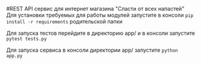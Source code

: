 #REST API сервис для интернет магазина "Сласти от всех напастей"
Для установки требуемых для работы модулей запустите в консоли
```pip install -r requirements``` родительской папки

Для запуска тестов перейдите в директорию app/ и в консоли запустите
```pytest tests.py```

Для запуска сервиса в консоли директории app/ запустите ```python app.py```